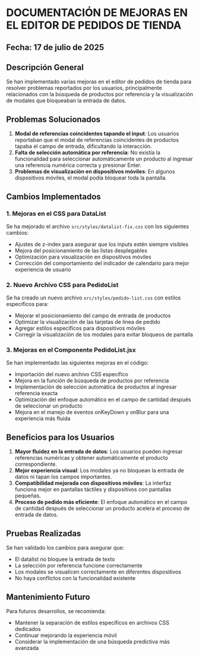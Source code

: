 # DOCUMENTACIÓN DE MEJORAS EN EL EDITOR DE PEDIDOS DE TIENDA

## Fecha: 17 de julio de 2025

## Descripción General
Se han implementado varias mejoras en el editor de pedidos de tienda para resolver problemas reportados por los usuarios, principalmente relacionados con la búsqueda de productos por referencia y la visualización de modales que bloqueaban la entrada de datos.

## Problemas Solucionados
1. **Modal de referencias coincidentes tapando el input**: Los usuarios reportaban que el modal de referencias coincidentes de productos tapaba el campo de entrada, dificultando la interacción.
2. **Falta de selección automática por referencia**: No existía la funcionalidad para seleccionar automáticamente un producto al ingresar una referencia numérica correcta y presionar Enter.
3. **Problemas de visualización en dispositivos móviles**: En algunos dispositivos móviles, el modal podía bloquear toda la pantalla.

## Cambios Implementados

### 1. Mejoras en el CSS para DataList
Se ha mejorado el archivo `src/styles/datalist-fix.css` con los siguientes cambios:
- Ajustes de z-index para asegurar que los inputs estén siempre visibles
- Mejora del posicionamiento de las listas desplegables
- Optimización para visualización en dispositivos móviles
- Corrección del comportamiento del indicador de calendario para mejor experiencia de usuario

### 2. Nuevo Archivo CSS para PedidoList
Se ha creado un nuevo archivo `src/styles/pedido-list.css` con estilos específicos para:
- Mejorar el posicionamiento del campo de entrada de productos
- Optimizar la visualización de las tarjetas de línea de pedido
- Agregar estilos específicos para dispositivos móviles
- Corregir la visualización de los modales para evitar bloqueos de pantalla

### 3. Mejoras en el Componente PedidoList.jsx
Se han implementado las siguientes mejoras en el código:
- Importación del nuevo archivo CSS específico
- Mejora en la función de búsqueda de productos por referencia
- Implementación de selección automática de productos al ingresar referencia exacta
- Optimización del enfoque automático en el campo de cantidad después de seleccionar un producto
- Mejora en el manejo de eventos onKeyDown y onBlur para una experiencia más fluida

## Beneficios para los Usuarios
1. **Mayor fluidez en la entrada de datos**: Los usuarios pueden ingresar referencias numéricas y obtener automáticamente el producto correspondiente.
2. **Mejor experiencia visual**: Los modales ya no bloquean la entrada de datos ni tapan los campos importantes.
3. **Compatibilidad mejorada con dispositivos móviles**: La interfaz funciona mejor en pantallas táctiles y dispositivos con pantallas pequeñas.
4. **Proceso de pedido más eficiente**: El enfoque automático en el campo de cantidad después de seleccionar un producto acelera el proceso de entrada de datos.

## Pruebas Realizadas
Se han validado los cambios para asegurar que:
- El datalist no bloquee la entrada de texto
- La selección por referencia funcione correctamente
- Los modales se visualicen correctamente en diferentes dispositivos
- No haya conflictos con la funcionalidad existente

## Mantenimiento Futuro
Para futuros desarrollos, se recomienda:
- Mantener la separación de estilos específicos en archivos CSS dedicados
- Continuar mejorando la experiencia móvil
- Considerar la implementación de una búsqueda predictiva más avanzada
